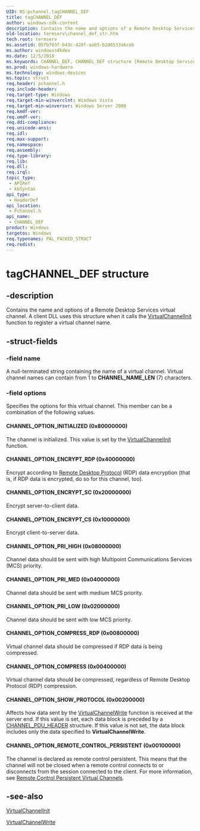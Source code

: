 ```yaml
---
UID: NS:pchannel.tagCHANNEL_DEF
title: tagCHANNEL_DEF
author: windows-sdk-content
description: Contains the name and options of a Remote Desktop Services virtual channel.
old-location: termserv\channel_def_str.htm
tech.root: termserv
ms.assetid: 05fb703f-b43c-420f-aab5-b2d6533a6cab
ms.author: windowssdkdev
ms.date: 12/5/2018
ms.keywords: CHANNEL_DEF, CHANNEL_DEF structure [Remote Desktop Services], CHANNEL_OPTION_COMPRESS, CHANNEL_OPTION_COMPRESS_RDP, CHANNEL_OPTION_ENCRYPT_CS, CHANNEL_OPTION_ENCRYPT_RDP, CHANNEL_OPTION_ENCRYPT_SC, CHANNEL_OPTION_INITIALIZED, CHANNEL_OPTION_PRI_HIGH, CHANNEL_OPTION_PRI_LOW, CHANNEL_OPTION_PRI_MED, CHANNEL_OPTION_REMOTE_CONTROL_PERSISTENT, CHANNEL_OPTION_SHOW_PROTOCOL, PAL_PACKED_STRUCT, PCHANNEL_DEF, PCHANNEL_DEF structure pointer [Remote Desktop Services], PPCHANNEL_DEF, PPCHANNEL_DEF structure pointer [Remote Desktop Services], _win32_channel_def_str, pchannel/CHANNEL_DEF, pchannel/PCHANNEL_DEF, pchannel/PPCHANNEL_DEF, tagCHANNEL_DEF, termserv.channel_def_str
ms.prod: windows-hardware
ms.technology: windows-devices
ms.topic: struct
req.header: pchannel.h
req.include-header: 
req.target-type: Windows
req.target-min-winverclnt: Windows Vista
req.target-min-winversvr: Windows Server 2008
req.kmdf-ver: 
req.umdf-ver: 
req.ddi-compliance: 
req.unicode-ansi: 
req.idl: 
req.max-support: 
req.namespace: 
req.assembly: 
req.type-library: 
req.lib: 
req.dll: 
req.irql: 
topic_type:
 - APIRef
 - kbSyntax
api_type:
 - HeaderDef
api_location:
 - Pchannel.h
api_name:
 - CHANNEL_DEF
product: Windows
targetos: Windows
req.typenames: PAL_PACKED_STRUCT
req.redist: 
---
```


# tagCHANNEL_DEF structure


## -description


Contains the name and options of a Remote Desktop Services 
    virtual channel. A client DLL uses this structure when it calls the 
    <a href="https://msdn.microsoft.com/3dae59dc-e70f-450e-a324-a4d68341a72e">VirtualChannelInit</a> function to register a 
    virtual channel name.


## -struct-fields




### -field name

A null-terminated string containing the name of a virtual channel. Virtual channel names can contain from 1 
      to <b>CHANNEL_NAME_LEN</b> (7) characters.


### -field options

Specifies the options for this virtual channel. This member can be a combination of the following 
      values.



#### CHANNEL_OPTION_INITIALIZED (0x80000000)

The channel is initialized. This value is set by the 
        <a href="https://msdn.microsoft.com/3dae59dc-e70f-450e-a324-a4d68341a72e">VirtualChannelInit</a> 
        function.



#### CHANNEL_OPTION_ENCRYPT_RDP (0x40000000)

Encrypt according to 
       <a href="https://msdn.microsoft.com/442c3c7f-d04b-4dcd-945d-f6e0168c59d5">Remote Desktop Protocol</a> (RDP) data 
        encryption (that is, if RDP data is encrypted, do so for this channel, too).



#### CHANNEL_OPTION_ENCRYPT_SC (0x20000000)

Encrypt server-to-client data.



#### CHANNEL_OPTION_ENCRYPT_CS (0x10000000)

Encrypt client-to-server data.



#### CHANNEL_OPTION_PRI_HIGH (0x08000000)

Channel data should be sent with high Multipoint Communications Services (MCS) priority.



#### CHANNEL_OPTION_PRI_MED (0x04000000)

Channel data should be sent with medium MCS priority.



#### CHANNEL_OPTION_PRI_LOW (0x02000000)

Channel data should be sent with low MCS priority.



#### CHANNEL_OPTION_COMPRESS_RDP (0x00800000)

Virtual channel data should be compressed if RDP data is being compressed.



#### CHANNEL_OPTION_COMPRESS (0x00400000)

Virtual channel data should be compressed, regardless of Remote Desktop Protocol (RDP) compression.



#### CHANNEL_OPTION_SHOW_PROTOCOL (0x00200000)

Affects how data sent by the 
        <a href="https://msdn.microsoft.com/bd7bc65e-403c-4e29-bdb4-f2f5a957d6ab">VirtualChannelWrite</a> function is received 
        at the server end. If this value is set, each data block is preceded by a 
        <a href="https://msdn.microsoft.com/f980e746-fc05-45e8-af27-6f137ef01bf9">CHANNEL_PDU_HEADER</a> structure. If this 
        value is not set, the data block includes only the data specified to 
        <b>VirtualChannelWrite</b>.



#### CHANNEL_OPTION_REMOTE_CONTROL_PERSISTENT (0x00100000)

The channel is declared as remote control persistent. This means that the channel will not be closed when 
        a remote control connects to or disconnects from the session connected to the client. For more information, 
        see <a href="https://msdn.microsoft.com/0c3d5429-250e-4272-8cdd-69097acfaff4">Remote Control Persistent 
        Virtual Channels</a>.


## -see-also




<a href="https://msdn.microsoft.com/3dae59dc-e70f-450e-a324-a4d68341a72e">VirtualChannelInit</a>



<a href="https://msdn.microsoft.com/bd7bc65e-403c-4e29-bdb4-f2f5a957d6ab">VirtualChannelWrite</a>
 

 

